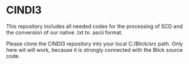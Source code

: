 # CINDI3
This repository includes all needed codes for the processing of SCD and the conversion of our native .txt to .ascii format.

Please clone the CINDI3 repository into your local C:/Blick/src path. Only here wit will work, because it is strongly connected with the Blick source code.

